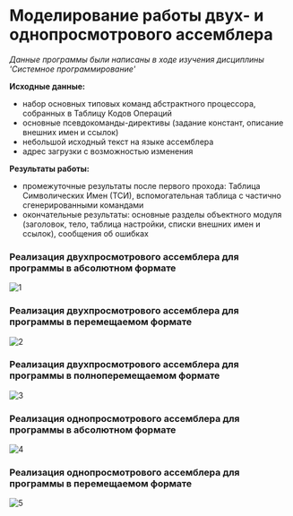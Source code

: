 # Моделирование работы двух- и однопросмотрового ассемблера
_Данные программы были написаны в ходе изучения дисциплины 'Системное программирование'_

**Исходные данные:**
* набор основных типовых команд абстрактного процессора, собранных в Таблицу Кодов Операций
* основные псевдокоманды-директивы (задание констант, описание внешних имен и ссылок)
* небольшой исходный текст на языке ассемблера
* адрес загрузки с возможностью изменения

**Результаты работы:**
* промежуточные результаты после первого прохода: Таблица Символических Имен (ТСИ), вспомогательная таблица с частично сгенерированными командами
* окончательные результаты: основные разделы объектного модуля (заголовок, тело, таблица настройки, списки внешних имен и ссылок), сообщения об ошибках


### Реализация двухпросмотрового ассемблера для программы в абсолютном формате
![1](https://github.com/tache-osseuse/assembler_handler/assets/71820145/633e35ab-9105-4c96-b0cd-a97c728754ef)
### Реализация двухпросмотрового ассемблера для программы в перемещаемом формате
![2](https://github.com/tache-osseuse/assembler_handler/assets/71820145/d8fb947d-e072-42f5-9da6-30fa76d63b2f)
### Реализация двухпросмотрового ассемблера для программы в полноперемещаемом формате
![3](https://github.com/tache-osseuse/assembler_handler/assets/71820145/4c586f0a-a062-4714-b2dd-ca3eaa9bcf21)
### Реализация однопросмотрового ассемблера для программы в абсолютном формате
![4](https://github.com/tache-osseuse/assembler_handler/assets/71820145/4eb0d716-0e57-4622-9999-d43ee1232ad6)
### Реализация однопросмотрового ассемблера для программы в перемещаемом формате
![5](https://github.com/tache-osseuse/assembler_handler/assets/71820145/38ce43d9-1624-4616-8b91-f4154a265bc2)
